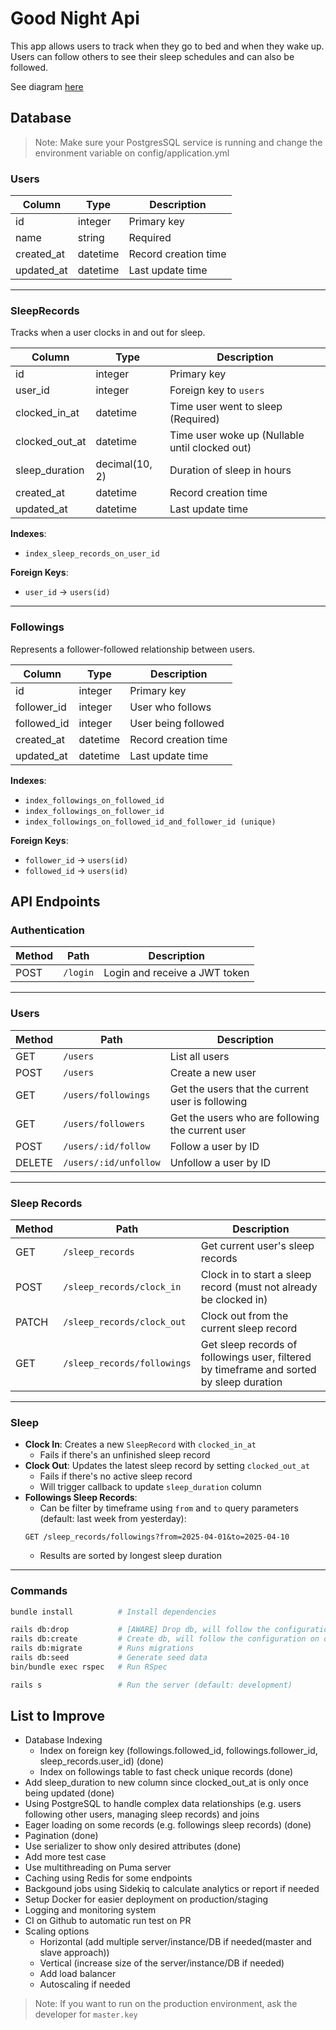 # Good Night Api

This app allows users to track when they go to bed and when they wake up. Users can follow others to see their sleep schedules and can also be followed.

See diagram [here](https://drive.google.com/file/d/1P-VDda2fN743ubPgNj_sBKheqnjpLOCA/view?usp=sharing)

## Database
>Note:
Make sure your PostgresSQL service is running and change the environment variable on config/application.yml

### **Users**
| Column      | Type     | Description           |
|-------------|----------|-----------------------|
| id          | integer  | Primary key           |
| name        | string   | Required              |
| created_at  | datetime | Record creation time  |
| updated_at  | datetime | Last update time      |

---

### **SleepRecords**
Tracks when a user clocks in and out for sleep.

| Column         | Type     | Description                              |
|----------------|----------|------------------------------------------|
| id             | integer  | Primary key                              |
| user_id        | integer  | Foreign key to `users`                   |
| clocked_in_at  | datetime | Time user went to sleep (Required)       |
| clocked_out_at | datetime | Time user woke up (Nullable until clocked out) |
| sleep_duration | decimal(10, 2) | Duration of sleep in hours |
| created_at     | datetime | Record creation time                     |
| updated_at     | datetime | Last update time                         |

**Indexes**:
- `index_sleep_records_on_user_id`

**Foreign Keys**:
- `user_id` -> `users(id)`

---

### **Followings**
Represents a follower-followed relationship between users.

| Column       | Type     | Description                    |
|--------------|----------|--------------------------------|
| id           | integer  | Primary key                    |
| follower_id  | integer  | User who follows               |
| followed_id  | integer  | User being followed            |
| created_at   | datetime | Record creation time           |
| updated_at   | datetime | Last update time               |

**Indexes**:
- `index_followings_on_followed_id` 
- `index_followings_on_follower_id` 
- `index_followings_on_followed_id_and_follower_id (unique)` 

**Foreign Keys**:
- `follower_id` -> `users(id)`
- `followed_id` -> `users(id)`

## API Endpoints

### Authentication

| Method | Path     | Description                    |
|--------|----------|--------------------------------|
| POST   | `/login` | Login and receive a JWT token  |

---

### Users

| Method | Path                    | Description                                     |
|--------|-------------------------|-------------------------------------------------|
| GET    | `/users`                | List all users                                  |
| POST   | `/users`                | Create a new user                               |
| GET    | `/users/followings`     | Get the users that the current user is following |
| GET    | `/users/followers`      | Get the users who are following the current user |
| POST   | `/users/:id/follow`     | Follow a user by ID                             |
| DELETE | `/users/:id/unfollow`   | Unfollow a user by ID                           |

---

### Sleep Records

| Method | Path                          | Description                                                          |
|--------|-------------------------------|----------------------------------------------------------------------|
| GET    | `/sleep_records`              | Get current user's sleep records                                     |
| POST   | `/sleep_records/clock_in`     | Clock in to start a sleep record (must not already be clocked in)    |
| PATCH  | `/sleep_records/clock_out`    | Clock out from the current sleep record                              |
| GET    | `/sleep_records/followings`   | Get sleep records of followings user, filtered by timeframe and sorted by sleep duration   |


---

### Sleep

- **Clock In**: Creates a new `SleepRecord` with `clocked_in_at`
    - Fails if there's an unfinished sleep record
- **Clock Out**: Updates the latest sleep record by setting `clocked_out_at`
    - Fails if there's no active sleep record
    - Will trigger callback to update `sleep_duration` column
- **Followings Sleep Records**:
    - Can be filter by timeframe using `from` and `to` query parameters (default: last week from yesterday):
    ```
    GET /sleep_records/followings?from=2025-04-01&to=2025-04-10
    ```
    - Results are sorted by longest sleep duration

---

### Commands

```bash
bundle install          # Install dependencies

rails db:drop           # [AWARE] Drop db, will follow the configuration on database.yml
rails db:create         # Create db, will follow the configuration on database.yml
rails db:migrate        # Runs migrations
rails db:seed           # Generate seed data
bin/bundle exec rspec   # Run RSpec 

rails s                 # Run the server (default: development)
```

## List to Improve
- Database Indexing
    - Index on foreign key (followings.followed_id, followings.follower_id, sleep_records.user_id) (done)
    - Index on followings table to fast check unique records (done)
- Add sleep_duration to new column since clocked_out_at is only once being updated (done)
- Using PostgreSQL to handle complex data relationships (e.g. users following other users, managing sleep records) and joins
- Eager loading on some records (e.g. followings sleep records) (done)
- Pagination (done)
- Use serializer to show only desired attributes (done)
- Add more test case
- Use multithreading on Puma server
- Caching using Redis for some endpoints
- Backgound jobs using Sidekiq to calculate analytics or report if needed
- Setup Docker for easier deployment on production/staging
- Logging and monitoring system
- CI on Github to automatic run test on PR
- Scaling options
    - Horizontal (add multiple server/instance/DB if needed(master and slave approach))
    - Vertical (increase size of the server/instance/DB if needed)
    - Add load balancer
    - Autoscaling if needed

>Note:
If you want to run on the production environment, ask the developer for `master.key`